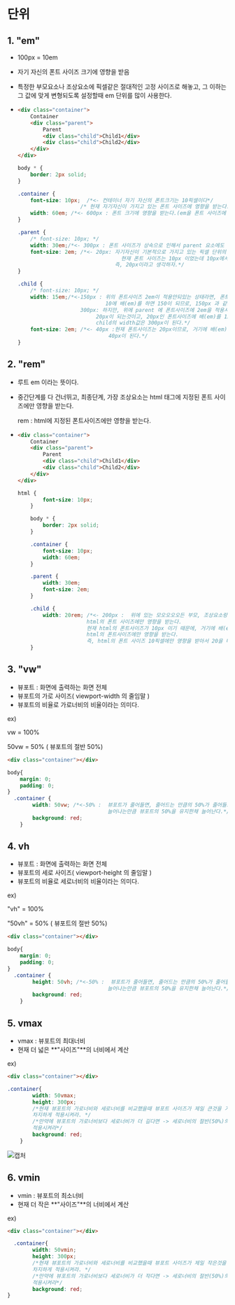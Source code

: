 # 단위

## 1. "em"

- 100px = 10em 

- 자기 자신의 폰트 사이즈 크기에 영향을 받음

- 특정한 부모요소나 조상요소에 픽셀같은 절대적인 고정 사이즈로 해놓고, 그 이하는 그 값에 맞게 변형되도록
  설정할때 em 단위를 많이 사용한다.

- ```html
  <div class="container">
      Container
      <div class="parent">
          Parent
          <div class="child">Child1</div>
          <div class="child">Child2</div>
      </div>
  </div>
  ```

  ```css
  body * {
      border: 2px solid;
  }
  
  .container {
      font-size: 10px;  /*<- 컨테이너 자기 자신의 폰트크기는 10픽셀이다*/
                      /* 현재 자기자신이 가지고 있는 폰트 사이즈에 영향을 받는다.*/
      width: 60em; /*<- 600px : 폰트 크기에 영향을 받는다.(em을 폰트 사이즈에 배를 한다고 생각하자)*/
  }
  
  .parent {
      /* font-size: 10px; */
      width: 30em;/*<- 300px : 폰트 사이즈가 상속으로 인해서 parent 요소에도 10px이 되므로, 300px과 같은 의미다 */
      font-size: 2em; /*<- 20px: 자기자신이 기본적으로 가지고 있는 픽셀 단위의 폰트 사이즈의 두배라는 의미다
                        		   현재 폰트 사이즈는 10px 이었는데 10px에서 배(em)를 하는것이므로, 20이 된다.
                                 즉, 20px이라고 생각하자.*/ 
  }
  
  .child {
      /* font-size: 10px; */
      width: 15em;/*<-150px : 위의 폰트사이즈 2em이 적용안되있는 상태라면, 폰트 사이즈는 상속으로 인해서 10px이다. 
                              10에 배(em)를 하면 150이 되므로, 150px 과 같은 의미이다.
                      300px: 하지만, 위에 parent 에 폰트사이즈에 2em을 적용시킨다면, parent의 폰트 사이즈는 
      					   20px이 되는것이고, 20px인 폰트사이즈에 배(em)를 15로 한다면 300이 되므로 
      					   child의 width값은 300px이 된다.*/
      font-size: 2em; /*<- 40px :현재 폰트사이즈는 20px이므로, 거기에 배(em)을 하게 된다면 폰트사이즈는 
      						   40px이 된다.*/
  }
  ```

## 2. "rem"

- 루트 em 이라는 뜻이다. 

- 중간단계를 다 건너뛰고, 최종단계, 가장 조상요소는 html 태그에 지정된 폰트 사이즈에만 영향을 받는다.

  rem : html에 지정된 폰트사이즈에만 영향을 받는다.

- ```html
  <div class="container">
      Container
      <div class="parent">
          Parent
          <div class="child">Child1</div>
          <div class="child">Child2</div>
      </div>
  </div>
  ```

  ```css
  html {
          font-size: 10px;
      }
  
      body * {
          border: 2px solid;
      }
  
      .container {
          font-size: 10px;
          width: 60em;
      }
  
      .parent {
          width: 30em;
          font-size: 2em;
      }
  
      .child {
          width: 20rem; /*<- 200px :  위에 있는 모오오오오든 부모, 조상요소랑 상관없이 제일 최상위 조상요소인
                        html의 폰트 사이즈에만 영향을 받는다. 
                        현재 html의 폰트사이즈가 10px 이기 때문에, 거기에 배(em)를 하는데, rem으로 인해서
                        html의 폰트사이즈에만 영향을 받는다. 
                        즉, html의 폰트 사이즈 10픽셀에만 영향을 받아서 20을 배하므로 200px이 된다*/
      }
  ```

  

## 3. "vw"

- 뷰포트 : 화면에 출력하는 화면 전체
- 뷰포트의 가로 사이즈( viewport-width 의 줄임말 )
- 뷰포트의 비율로 가로너비의 비율이라는 의미다.

ex)

vw = 100%

50vw = 50% ( 뷰포트의 절반 50%)

```html
<div class="container"></div>
```

```css
body{
    margin: 0;
    padding: 0;
}
  .container {
        width: 50vw; /*<-50% :  뷰포트가 줄어들면, 줄어드는 만큼의 50%가 줄어들고, 뷰포트가 늘어나면, 
                                늘어나는만큼 뷰포트의 50%을 유지한채 늘어난다.*/
        background: red;
    }
```



## 4. vh

- 뷰포트 : 화면에 출력하는 화면 전체
- 뷰포트의 세로 사이즈( viewport-height 의 줄임말 )
- 뷰포트의 비율로 세로너비의 비율이라는 의미다.

ex)

"vh" = 100%

"50vh" = 50% ( 뷰포트의 절반 50%)

```html
<div class="container"></div>
```

```css
body{
    margin: 0;
    padding: 0;
}
  .container {
        height: 50vh; /*<-50% :  뷰포트가 줄어들면, 줄어드는 만큼의 50%가 줄어들고, 뷰포트가 늘어나면, 
                                늘어나는만큼 뷰포트의 50%을 유지한채 늘어난다.*/
        background: red;
    }
```



## 5. vmax

- vmax : 뷰포트의 최대너비
- 현재 더 넓은 **"사이즈"**의 너비에서 계산

ex)

```html
<div class="container"></div>
```

```css
.container{
        width: 50vmax; 
        height: 300px;
        /*현재 뷰포트의 가로너비와 세로너비를 비교했을때 뷰포트 사이즈가 제일 큰것을 기준으로, 그 너비의 절반(50%)만
        차지하게 적용시켜라. */
        /*만약에 뷰포트의 가로너비보다 세로너비가 더 길다면 -> 세로너비의 절반(50%)의 사이즈만큼 가로너비를 차지하게
        적용시켜라*/
        background: red;
    }
```

![캡처](https://user-images.githubusercontent.com/62126380/77244148-5c9c7980-6c55-11ea-8a62-2bfee7bcf170.PNG)

## 6. vmin

- vmin : 뷰포트의 최소너비
- 현재 더 작은 **"사이즈"**의 너비에서 계산

ex)

```html
<div class="container"></div>
```

```css
  .container{
        width: 50vmin; 
        height: 300px;
        /*현재 뷰포트의 가로너비와 세로너비를 비교했을때 뷰포트 사이즈가 제일 작은것을 기준으로, 그 너비의 절반(50%)만
        차지하게 적용시켜라. */
        /*만약에 뷰포트의 가로너비보다 세로너비가 더 작다면 -> 세로너비의 절반(50%)의 사이즈만큼 가로너비를 차지하게
        적용시켜라*/
        background: red;
}
```


